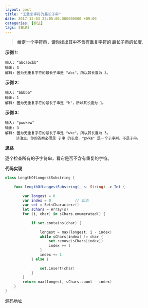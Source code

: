 ```yaml
---
layout: post
title: "无重复字符的最长子串"
date: 2017-12-03 23:05:00.000000000 +09:00
categories: [算法]
tags: [算法]
---
```


> **给定一个字符串，请你找出其中不含有重复字符的 最长子串的长度**.

**示例 1:**

```
输入: "abcabcbb"
输出: 3 
解释: 因为无重复字符的最长子串是 "abc"，所以其长度为 3。
```

**示例 2:**

```
输入: "bbbbb"
输出: 1
解释: 因为无重复字符的最长子串是 "b"，所以其长度为 1。
```

**示例 3:**

```
输入: "pwwkew"
输出: 3
解释: 因为无重复字符的最长子串是 "wke"，所以其长度为 3。
     请注意，你的答案必须是 子串 的长度，"pwke" 是一个子序列，不是子串。
```

**思路**

逐个检查所有的子字符串，看它是否不含有重复的字符。

**代码实现**

```swift
class LengthOfLongestSubstring {
    
    func lengthOfLongestSubstring(_ s: String) -> Int {
        
        var longest = 0
        var index = 0           // 起点
        var set = Set<Character>()
        let sChars = Array(s)
        for (i, char) in sChars.enumerated() {
            
            if set.contains(char) {
  
                longest = max(longest, i - index)
                while sChars[index] != char {
                    set.remove(sChars[index])
                    index += 1
                }
                index += 1
            } else {
                
                set.insert(char)
            }
        }
        return max(longest, sChars.count - index)
    }
}
```

[源码地址](<https://github.com/Jovins/Algorithm>)